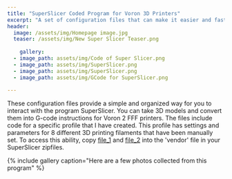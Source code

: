 ```yaml
---
title: "SuperSlicer Coded Program for Voron 3D Printers"
excerpt: "A set of configuration files that can make it easier and faster to print on Voron 2 printers."
header:
  image: /assets/img/Homepage image.jpg
  teaser: /assets/img/New Super Slicer Teaser.png
  
    gallery:
  - image_path: assets/img/Code of Super Slicer.png
  - image_path: assets/img/SuperSlicer.png
  - image_path: assets/img/SuperSlicer.png
  - image_path: assets/img/GCode for SuperSlicer.png
    
---
```


These configuration files provide a simple and organized way for you to interact with the program SuperSlicer. You can take 3D models and convert them into G-code instructions for Voron 2 FFF printers. The files include code for a specific profile that I have created. This profile has settings and parameters for 8 different 3D printing filaments that have been manually set. To access this ability, copy [file_1](https://vanderbilt365-my.sharepoint.com/:u:/g/personal/megan_n_mcdonald_vanderbilt_edu/EY4sLDvKz4tCgaOmNnPaaloBCTWww69SbL99BhjZhLwXrA?e=debhPa) and [file_2](https://vanderbilt365-my.sharepoint.com/:u:/g/personal/megan_n_mcdonald_vanderbilt_edu/ESOE5P6mmNxKoHXJVQkWE5gB9pM5hSTE40uMdaD9twFEGQ?e=6zyQqn) into the 'vendor' file in your SuperSlicer zipfiles. 


{% include gallery caption="Here are a few photos collected from this program" %}

